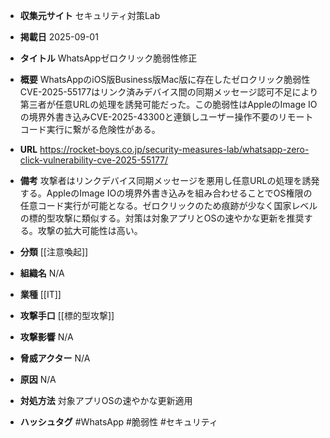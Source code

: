 - **収集元サイト**
セキュリティ対策Lab

- **掲載日**
2025-09-01

- **タイトル**
WhatsAppゼロクリック脆弱性修正

- **概要**
WhatsAppのiOS版Business版Mac版に存在したゼロクリック脆弱性CVE-2025-55177はリンク済みデバイス間の同期メッセージ認可不足により第三者が任意URLの処理を誘発可能だった。この脆弱性はAppleのImage IOの境界外書き込みCVE-2025-43300と連鎖しユーザー操作不要のリモートコード実行に繋がる危険性がある。

- **URL**
https://rocket-boys.co.jp/security-measures-lab/whatsapp-zero-click-vulnerability-cve-2025-55177/

- **備考**
攻撃者はリンクデバイス同期メッセージを悪用し任意URLの処理を誘発する。AppleのImage IOの境界外書き込みを組み合わせることでOS権限の任意コード実行が可能となる。ゼロクリックのため痕跡が少なく国家レベルの標的型攻撃に類似する。対策は対象アプリとOSの速やかな更新を推奨する。攻撃の拡大可能性は高い。

- **分類**
[[注意喚起]]

- **組織名**
N/A

- **業種**
[[IT]]

- **攻撃手口**
[[標的型攻撃]]

- **攻撃影響**
N/A

- **脅威アクター**
N/A

- **原因**
N/A

- **対処方法**
対象アプリOSの速やかな更新適用

- **ハッシュタグ**
#WhatsApp #脆弱性 #セキュリティ
